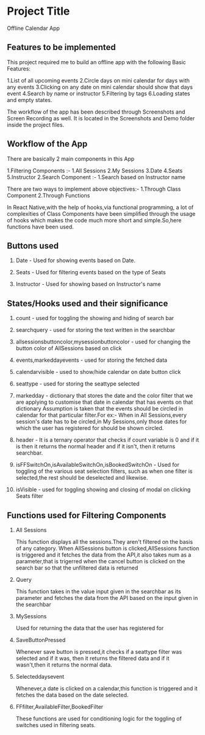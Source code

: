 
# Project Title

Offline Calendar App


## Features to be implemented
This project required me to build an offline app with the following 
Basic Features:

1.List of all upcoming events
2.Circle days on mini calendar for days with any events
3.Clicking on any date on mini calendar should show that days event
4.Search by name or instructor
5.Filtering by tags
6.Loading states and empty states.

The workflow of the app has been described through Screenshots and Screen Recording as well.
It is located in the Screenshots and Demo folder inside the project files.

## Workflow of the App

There are basically 2 main components in this App

1.Filtering Components :-
    1.All Sessions
    2.My Sessions
    3.Date
    4.Seats
    5.Instructor
2.Search Component :-
    1.Search based on Instructor name

There are two ways to implement above objectives:-
    1.Through Class Component
    2.Through Functions

In React Native,with the help of hooks,via functional programming,
a lot of complexities of Class Components have been simplified through the usage of hooks 
which makes the code much more short and simple.So,here functions have been used.
## Buttons used

1. Date - Used for showing events based on Date.

2. Seats - Used for filtering events based on the type of Seats

3. Instructor - Used for showing based on Instructor's name


## States/Hooks used and their significance

1. count - used for toggling the showing and hiding of search bar

2. searchquery - used for storing the text written in the searchbar

3. allsessionsbuttoncolor,mysessionbuttoncolor - used for changing the 
button color of AllSessions based on click
            
4. events,markeddayevents - used for storing the fetched data

5. calendarvisible - used to show/hide calendar on date button click

6. seattype - used for storing the seattype selected

7. markedday - dictionary that stores the date and the color filter that 
               we are applying to customise that date in calendar that has events on that dictionary
               Assumption is taken that the events should be circled in calendar 
               for that particular filter.For ex:- When in All Sessions,every session's date has
               to be circled,in My Sessions,only those dates for which the user has registered for
               should be shown circled.

8. header - It is a ternary operator that checks if count variable  is 0 and if it 
    is then it returns the normal header and if it isn't, then it returns 
    searchbar.

9. isFFSwitchOn,isAvailableSwitchOn,isBookedSwitchOn - Used for toggling of the various seat selection filters,
    such as when one filter is selected,the rest should be deselected and likewise.

10. isVisible - used for toggling showing and closing of modal on clicking Seats filter


## Functions used for Filtering Components


1. All Sessions

    This function displays all the sessions.They aren't filtered 
    on the basis of any category.
    When AllSessions button is clicked,AllSessions function is 
    triggered and it fetches the data from the API,it also takes 
    num as a parameter,that is trigerred when the cancel button is clicked on 
    the search bar so that the unfiltered data is returned 

2. Query 

    This function takes in the value input given in the searchbar as 
    its parameter and fetches the data from the API 
    based on the input given in the searchbar

3. MySessions

    Used for returning the data that the user has registered for

4. SaveButtonPressed

    Whenever save button is pressed,it checks if a seattype filter was
    selected and if it was, then it returns the filtered data and if
    it wasn't,then it returns the normal data.

5. Selecteddaysevent

    Whenever,a date is clicked on a calendar,this function is 
    triggered and it fetches the data based on the date
    selected.

6. FFfilter,AvailableFilter,BookedFilter

    These functions are used for conditioning logic for the toggling of 
    switches used in filtering seats.

